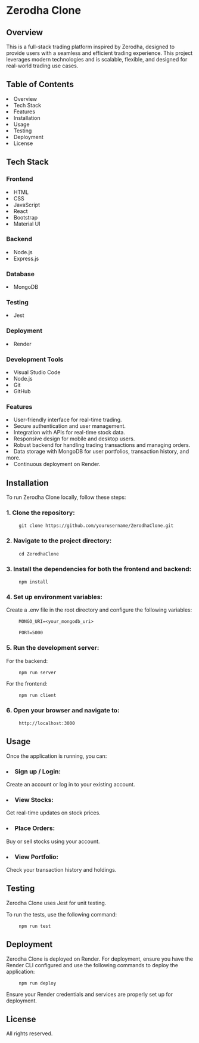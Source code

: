 <h1>Zerodha Clone</h1>
<h2>Overview</h2>
This is a full-stack trading platform inspired by Zerodha, designed to provide users with a seamless and efficient trading experience. This project leverages modern technologies and is scalable, flexible, and designed for real-world trading use cases.

<h2>Table of Contents</h2>
<li>Overview</li>
<li>Tech Stack</li>
<li>Features</li>
<li>Installation</li>
<li>Usage</li>
<li>Testing</li>
<li>Deployment</li>
<li>License</li>
<h2>Tech Stack</h2>
<h3>Frontend</h3>
<li>HTML</li>
<li>CSS</li>
<li>JavaScript</li>
<li>React</li>
<li>Bootstrap</li>
<li>Material UI</li>
<h3>Backend</h3>
<li>Node.js</li>
<li>Express.js</li>
<h3>Database</h3>
<li>MongoDB</li>
<h3>Testing</h3>
<li>Jest</li>
<h3>Deployment</h3>
<li>Render</li>
<h3>Development Tools</h3>
<li>Visual Studio Code</li>
<li>Node.js</li>
<li>Git</li>
<li>GitHub</li>
<h3>Features</h3>
<li>User-friendly interface for real-time trading.</li>
<li>Secure authentication and user management.</li>
<li>Integration with APIs for real-time stock data.</li>
<li>Responsive design for mobile and desktop users.</li>
<li>Robust backend for handling trading transactions and managing orders.</li>
<li>Data storage with MongoDB for user portfolios, transaction history, and more.</li>
<li>Continuous deployment on Render.</li>
<h2>Installation</h2>
To run Zerodha Clone locally, follow these steps:

<h3>1. Clone the repository:</h3>

<div class="bg-light p-3 rounded border">
  <pre class="mb-0">
    <code>git clone https://github.com/yourusername/ZerodhaClone.git</code></pre>
</div>

<h3>2. Navigate to the project directory:</h3>

<div class="bg-light p-3 rounded border">
  <pre class="mb-0">
    <code>cd ZerodhaClone</code></pre>
</div>

<h3>3. Install the dependencies for both the frontend and backend:</h3>

<div class="bg-light p-3 rounded border">
  <pre class="mb-0">
    <code>npm install</code></pre>
</div>
<h3>4. Set up environment variables:</h3>

Create a .env file in the root directory and configure the following variables:

<div class="bg-light p-3 rounded border">
  <pre class="mb-0">
    <code>MONGO_URI=&lt;your_mongodb_uri&gt;</code></pre>
</div>
<div class="bg-light p-3 rounded border">
  <pre class="mb-0">
    <code>PORT=5000</code></pre>
</div>

<h3>5. Run the development server:</h3>

For the backend:

<div class="bg-light p-3 rounded border">
  <pre class="mb-0">
    <code>npm run server</code></pre>
</div>
For the frontend:

<div class="bg-light p-3 rounded border">
  <pre class="mb-0">
    <code>npm run client</code></pre>
</div>
<h3>6. Open your browser and navigate to:</h3>

<div class="bg-light p-3 rounded border">
  <pre class="mb-0">
    <code>http://localhost:3000</code></pre>
</div>
<h2>Usage</h2>
Once the application is running, you can:

<h3><li>Sign up / Login:</h3>Create an account or log in to your existing account.</li>
<h3><li>View Stocks:</h3> Get real-time updates on stock prices.</li>
<h3><li>Place Orders:</h3> Buy or sell stocks using your account.</li>
<h3><li>View Portfolio:</h3> Check your transaction history and holdings.</li>
<h2>Testing</h2>
Zerodha Clone uses Jest for unit testing.

To run the tests, use the following command:

<div class="bg-light p-3 rounded border">
  <pre class="mb-0">
    <code>npm run test</code></pre>
</div>
<h2>Deployment</h2>
Zerodha Clone is deployed on Render. For deployment, ensure you have the Render CLI configured and use the following commands to deploy the application:

<div class="bg-light p-3 rounded border">
  <pre class="mb-0">
    <code>npm run deploy</code></pre>
</div>
Ensure your Render credentials and services are properly set up for deployment.

<h2>License</h2>
All rights reserved.
